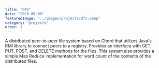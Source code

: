 ```yaml
---
title: "DFS"
date: "2019-09-09"
featuredImage: "../images/projects/dfs.webp"
category: "projects"
order: 1
---
```

A distributed peer-to-peer file system based on Chord that utilizes Java's RMI library to connect peers to a registry. Provides an interface with GET, PUT, POST, and DELETE methods for the files. This system also provides a simple Map Reduce implementation for word count of the contents of the distributed files.